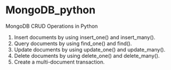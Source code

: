 # MongoDB_python
MongoDB CRUD Operations in Python


1. Insert documents by using insert_one() and insert_many().
2. Query documents by using find_one() and find().
3. Update documents by using update_one() and update_many().
4. Delete documents by using delete_one() and delete_many().
5. Create a multi-document transaction.
